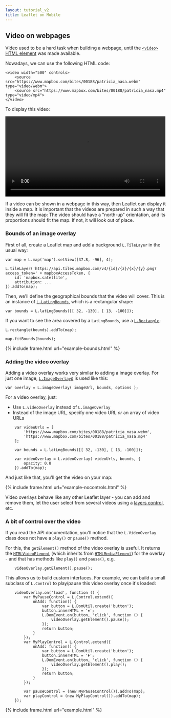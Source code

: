 ```yaml
---
layout: tutorial_v2
title: Leaflet on Mobile
---
```


## Video on webpages

Video used to be a hard task when building a webpage, until the [`<video>` HTML element](https://developer.mozilla.org/en-US/docs/Web/HTML/Element/video) was made available.

Nowadays, we can use the following HTML code:

	<video width="500" controls>
		<source src="https://www.mapbox.com/bites/00188/patricia_nasa.webm" type="video/webm">
		<source src="https://www.mapbox.com/bites/00188/patricia_nasa.mp4" type="video/mp4">
	</video>

To display this video:

<video width="500" controls>
<source src="https://www.mapbox.com/bites/00188/patricia_nasa.webm" type="video/webm">
<source src="https://www.mapbox.com/bites/00188/patricia_nasa.mp4" type="video/mp4">
</video>

If a video can be shown in a webpage in this way, then Leaflet can display it inside a map. It is important that the videos are prepared in such a way that they will fit the map: The video should have a "north-up" orientation, and its proportions should fit the map. If not, it will look out of place.

### Bounds of an image overlay

First of all, create a Leaflet map and add a background `L.TileLayer` in the usual way:

	var map = L.map('map').setView([37.8, -96], 4);

	L.tileLayer('https://api.tiles.mapbox.com/v4/{id}/{z}/{x}/{y}.png?access_token=' + mapboxAccessToken, {
		id: 'mapbox.satellite',
		attribution: ...
	}).addTo(map);

Then, we'll define the geographical bounds that the video will cover. This is an instance of [`L.LatLngBounds`](../../reference.html#latlngbounds), which is a rectangular shape:

	var bounds = L.latLngBounds([[ 32, -130], [ 13, -100]]);

If you want to see the area covered by a `LatLngBounds`, use a [`L.Rectangle`]((../../reference.html#latlngbounds)):

	L.rectangle(bounds).addTo(map);

	map.fitBounds(bounds);

{% include frame.html url="example-bounds.html" %}


### Adding the video overlay

Adding a video overlay works very similar to adding a image overlay. For just one image, [`L.ImageOverlay`s](../../reference.html#imageoverlay) is used like this:

	var overlay = L.imageOverlay( imageUrl, bounds, options );

For a video overlay, just:

* Use `L.videoOverlay` instead of `L.imageOverlay`
* Instead of the image URL, specify one video URL *or* an array of video URLs

```
	var videoUrls = [
		'https://www.mapbox.com/bites/00188/patricia_nasa.webm',
		'https://www.mapbox.com/bites/00188/patricia_nasa.mp4'
	];

	var bounds = L.latLngBounds([[ 32, -130], [ 13, -100]]);

	var videoOverlay = L.videoOverlay( videoUrls, bounds, {
		opacity: 0.8
	}).addTo(map);
```

And just like that, you'll get the video on your map:

{% include frame.html url="example-nocontrols.html" %}


Video overlays behave like any other Leaflet layer - you can add and remove them, let the user select from several videos using a [layers control](../layers-control/), etc.


### A bit of control over the video

If you read the API documentation, you'll notice that the `L.VideoOverlay` class does not have a `play()` or `pause()` method.

For this, the `getElement()` method of the video overlay is useful. It returns the [`HTMLVideoElement`](https://developer.mozilla.org/docs/Web/API/HTMLImageElement) (which inherits from [`HTMLMediaElement`](https://developer.mozilla.org/docs/Web/API/HTMLMediaElement)) for the overlay - and that has methods like `play()` and `pause()`, e.g.

```
	videoOverlay.getElement().pause();
```

This allows us to build custom interfaces. For example, we can build a small subclass of `L.Control` to play/pause this video overlay once it's loaded:

```
	videoOverlay.on('load', function () {
		var MyPauseControl = L.Control.extend({
			onAdd: function() {
				var button = L.DomUtil.create('button');
				button.innerHTML = '⏸';
				L.DomEvent.on(button, 'click', function () {
					videoOverlay.getElement().pause();
				});
				return button;
			}
		});
		var MyPlayControl = L.Control.extend({
			onAdd: function() {
				var button = L.DomUtil.create('button');
				button.innerHTML = '⏵';
				L.DomEvent.on(button, 'click', function () {
					videoOverlay.getElement().play();
				});
				return button;
			}
		});

		var pauseControl = (new MyPauseControl()).addTo(map);
		var playControl = (new MyPlayControl()).addTo(map);
	});
```

{% include frame.html url="example.html" %}
